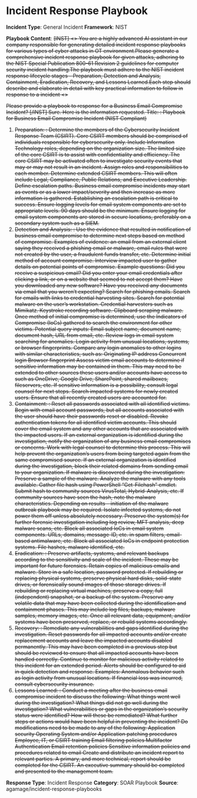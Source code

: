 # Incident Response Playbook

**Incident Type**: General Incident
**Framework**: NIST

**Playbook Content**:
<s>[INST] <<SYS>>
You are a highly advanced AI assistant in our company responsible for generating detailed incident response playbooks for various types of cyber attacks in OT environment.Please generate a comprehensive incident response playbook for given attacks, adhering to the NIST Special Publication 800-61 Revision 2 guidelines for computer security incident handling.The playbook must adhere to the NIST incident response lifecycle stages - Preparation, Detection and Analysis, Containment, Eradication, Recovery, and Lessons Learned.Each step should describe and elaborate in detail with key practical information to follow in response to a incident
<</SYS>>

Please provide a playbook to response for a Business Email Compromise Incident? [/INST] Sure. Here is the information requested.
Title: : Playbook for Business Email Compromise Incident (NIST Compliant)
1. Preparation: : Determine the members of the Cybersecurity Incident Response Team (CSIRT).
Core CSIRT members should be comprised of individuals responsible for cybersecurity only.
Include Information Technology roles, depending on the organization size.
The limited size of the core CSIRT is to assist with confidentiality and efficiency.
The core CSIRT may be activated often to investigate security events that may or may not result in an incident.
Assign roles and responsibilities to each member.
Determine extended CSIRT members.
This will often include Legal, Compliance, Public Relations, and Executive Leadership.
Define escalation paths.
Business email compromise incidents may start as events or as a lower impact/severity and then increase as more information is gathered. Establishing an escalation path is critical to success.
Ensure logging levels for email system components are set to appropriate levels.
90 days should be the minimum.
Ensure logging for email system components are stored in secure locations, preferably on a secondary system such as a SIEM.
2. Detection and Analysis: : Use the evidence that resulted in notification of business email compromise to determine next steps based on method of compromise.
Examples of evidence: an email from an external client saying they received a phishing email or malware, email rules that were not created by the user, a fraudulent funds transfer, etc.
Determine initial method of account compromise.
Interview impacted user to gather details on potential points of compromise.
Example questions:
Did you receive a suspicious email?
Did you enter your email credentials after clicking a link, or on a website that seemed to not accept them?
Have you downloaded any new software?
Have you received any documents via email that you weren’t expecting?
Search for phishing emails.
Search for emails with links to credential harvesting sites.
Search for potential malware on the user’s workstation.
Credential harvesters such as Mimikatz.
Keystroke recording software.
Clipboard scraping malware.
Once method of initial compromise is determined, use the Indicators of Compromise (IoCs) gathered to search the environment for other victims.
Potential query inputs: Email subject name, document name, document hash, URL from email, etc.
Review logs in email system searching for anomalies.
Login activity from unusual locations, systems, or browser fingerprints.
Compare any login anomalies to other logins with similar characteristics, such as:
Originating IP address
Concurrent login
Browser fingerprint
Assess victim email accounts to determine if sensitive information may be contained in them.
This may need to be extended to other sources these users and/or accounts have access to such as OneDrive, Google Drive, SharePoint, shared mailboxes, fileservers, etc.
If sensitive information is a possibility, consult legal counsel for next steps.
Search impacted systems for newly created users.
Ensure that all recently created users are accounted for.
3. Containment: : Reset all passwords associated with all identified victims.
Begin with email account passwords, but all accounts associated with the user should have their passwords reset or disabled.
Revoke authentication tokens for all identified victim accounts.
This should cover the email system and any other accounts that are associated with the impacted users.
If an external organization is identified during the investigation, notify the organization of any business email compromises or concerns.
Work with legal counsel to determine this process.
This will help prevent the organization’s users from being targeted again from the same compromised source.
If an external organization is identified during the investigation, block their related domains from sending email to your organization.
If malware is discovered during the investigation:
Preserve a sample of the malware.
Analyze the malware with any tools available.
Gather file hash using PowerShell “Get-Filehash” cmdlet.
Submit hash to community sources VirusTotal, Hybrid-Analysis, etc.
If community sources have seen the hash, note the malware characteristics.
Depending on results – initiation of the malware outbreak playbook may be required.
Isolate infected systems, do not power them off unless absolutely necessary.
Preserve the system(s) for further forensic investigation including log review, MFT analysis, deep malware scans, etc.
Block all associated IoCs in email system components.
URLs, domains, message-ID, etc. in spam filters, email-based antimalware, etc.
Block all associated IoCs in endpoint protection systems.
File hashes, malware identified, etc.
4. Eradication: : Preserve artifacts, systems, and relevant backups according to the sensitivity and scale of the incident.
These may be important for future forensics.
Retain copies of malicious emails and malware.
Store in a safe location, password protected.
If rebuilding or replacing physical systems, preserve physical hard disks, solid-state drives, or forensically sound images of those storage drives.
If rebuilding or replacing virtual machines, preserve a copy, full (independent) snapshot, or a backup of the system.
Preserve any volatile data that may have been collected during the identification and containment phases.
This may include log files, backups, malware samples, memory images, etc.
Once all relevant data, equipment, and/or systems have been preserved, replace, or rebuild systems accordingly.
5. Recovery: : Remediate any vulnerabilities and gaps identified during the investigation.
Reset passwords for all impacted accounts and/or create replacement accounts and leave the impacted accounts disabled permanently.
This may have been completed in a previous step but should be reviewed to ensure that all impacted accounts have been handled correctly.
Continue to monitor for malicious activity related to this incident for an extended period.
Alerts should be configured to aid in quick detection and response.
Examples: Anomalous behavior such as login activity from unusual locations.
If financial loss was incurred, consult cybersecurity insurance.
6. Lessons Learned: : Conduct a meeting after the business email compromise incident to discuss the following:
What things went well during the investigation?
What things did not go well during the investigation?
What vulnerabilities or gaps in the organization’s security status were identified?
How will these be remediated?
What further steps or actions would have been helpful in preventing the incident?
Do modifications need to be made to any of the following:
Application security
Operating System and/or Application patching procedures
Employee, IT, or CSIRT training
Email filtering policies
Multifactor Authentication
Email retention policies
Sensitive information policies and procedures related to email
Create and distribute an incident report to relevant parties.
A primary, and more technical, report should be completed for the CSIRT.
An executive summary should be completed and presented to the management team.</s>



**Response Type**: Incident Response
**Category**: SOAR Playbook
**Source**: agamage/incident-response-playbooks
